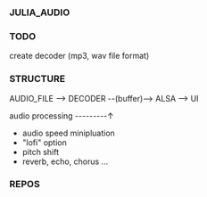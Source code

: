 ### JULIA_AUDIO

### TODO
create decoder (mp3, wav file format)

### STRUCTURE

AUDIO_FILE --> DECODER --(buffer)--> ALSA --> UI

audio processing ---------&uarr;
* audio speed minipluation
* "lofi" option
* pitch shift
* reverb, echo, chorus ...

### REPOS
